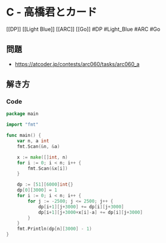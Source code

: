 # C - 高橋君とカード
[[DP]] [[Light Blue]] [[ARC]] [[Go]]
#DP #Light_Blue #ARC #Go

## 問題
- https://atcoder.jp/contests/arc060/tasks/arc060_a

## 解き方
### Code
```go
package main

import "fmt"

func main() {
	var n, a int
	fmt.Scan(&n, &a)

	x := make([]int, n)
	for i := 0; i < n; i++ {
		fmt.Scan(&x[i])
	}

	dp := [51][6000]int{}
	dp[0][3000] = 1
	for i := 0; i < n; i++ {
		for j := -2500; j <= 2500; j++ {
			dp[i+1][j+3000] += dp[i][j+3000]
			dp[i+1][j+3000+x[i]-a] += dp[i][j+3000]
		}
	}
	fmt.Println(dp[n][3000] - 1)
}
```